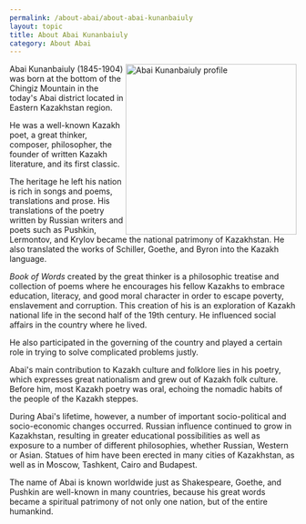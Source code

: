 ```yaml
---
permalink: /about-abai/about-abai-kunanbaiuly
layout: topic
title: About Abai Kunanbaiuly
category: About Abai
---
```


<img src="https://abaicenter.nyc3.cdn.digitaloceanspaces.com/abaihardlook.jpeg" style="float: right;" height="300px" class="px-3" alt="Abai Kunanbaiuly profile">

Abai Kunanbaiuly (1845-1904) was born at the bottom of the Chingiz Mountain in the today's Abai district located in Eastern Kazakhstan region.

He was a well-known Kazakh poet, a great thinker, composer, philosopher, the founder of written Kazakh literature, and its first classic.

The heritage he left his nation is rich in songs and poems, translations and prose. His translations of the poetry written by Russian writers and poets such as Pushkin, Lermontov, and Krylov became the national patrimony of Kazakhstan. He also translated the works of Schiller, Goethe, and Byron into the Kazakh language.

_Book of Words_ created by the great thinker is a philosophic treatise and collection of poems where he encourages his fellow Kazakhs to embrace education, literacy, and good moral character in order to escape poverty, enslavement and corruption. This creation of his is an exploration of Kazakh national life in the second half of the 19th century. He influenced social affairs in the country where he lived.

He also participated in the governing of the country and played a certain role in trying to solve complicated problems justly.

Abai's main contribution to Kazakh culture and folklore lies in his poetry, which expresses great nationalism and grew out of Kazakh folk culture. Before him, most Kazakh poetry was oral, echoing the nomadic habits of the people of the Kazakh steppes.

During Abai's lifetime, however, a number of important socio-political and socio-economic changes occurred. Russian influence continued to grow in Kazakhstan, resulting in greater educational possibilities as well as exposure to a number of different philosophies, whether Russian, Western or Asian. Statues of him have been erected in many cities of Kazakhstan, as well as in Moscow, Tashkent, Cairo and Budapest.

The name of Abai is known worldwide just as Shakespeare, Goethe, and Pushkin are well-known in many countries, because his great words became a spiritual patrimony of not only one nation, but of the entire humankind.
